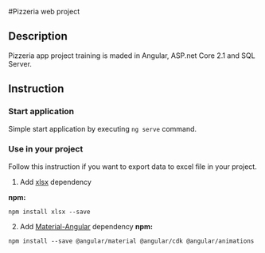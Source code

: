 #Pizzeria web project

## Description

Pizzeria app project training is maded in Angular, ASP.net Core 2.1 and SQL Server.

## Instruction

### Start application
Simple start application by executing `ng serve` command.

### Use in your project
Follow this instruction if you want to export data to excel file in your project.

1. Add [xlsx](https://www.npmjs.com/package/xlsx) dependency

**npm:**
```
npm install xlsx --save
```

2. Add [Material-Angular](https://material.angular.io) dependency
**npm:**
```
npm install --save @angular/material @angular/cdk @angular/animations
```